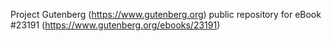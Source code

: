 Project Gutenberg (https://www.gutenberg.org) public repository for eBook #23191 (https://www.gutenberg.org/ebooks/23191)
